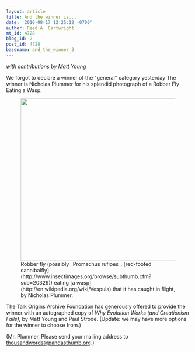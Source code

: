```yaml
---
layout: article
title: And the winner is...
date: '2010-08-17 12:25:12 -0700'
author: Reed A. Cartwright
mt_id: 4728
blog_id: 2
post_id: 4728
basename: and_the_winner_3
---
```

_with contributions by Matt Young_

We forgot to declare a winner of the "general" category yesterday  The winner is Nicholas Plummer for his splendid photograph of a Robber Fly Eating a Wasp.

<figure>
<img src="{{ site.baseurl }}/uploads/2010/plummer.promachus_and_vespula.jpg" alt="" width="600" height="444" />
<figcaption markdown="span">
Robber fly (possibly _Promachus rufipes_, [red-footed cannibalfly](http://www.insectimages.org/browse/subthumb.cfm?sub=20329)) eating [a wasp](http://en.wikipedia.org/wiki/Vespula) that it has caught in flight, by Nicholas Plummer.

</figcaption>
</figure>

The Talk Origins Archive Foundation has generously offered to provide the winner with an autographed copy of _Why Evolution Works (and Creationism Fails)_, by Matt Young and Paul Strode.  (Update: we may have more options for the winner to choose from.)

(Mr. Plummer,  Please send your mailing address to thousandwords@pandasthumb.org.)
